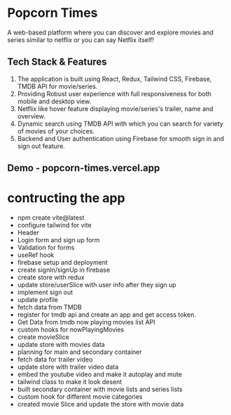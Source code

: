 # Popcorn Times

A web-based platform where you can discover and explore movies and series similar to netflix or you can say Netflix itself!

## Tech Stack & Features

1. The application is built using React, Redux, Tailwind CSS, Firebase, TMDB API for movie/series.
2. Providing Robust user experience with full responsiveness for both mobile and desktop view.
3. Netflix like hover feature displaying movie/series's trailer, name and overview.
4. Dynamic search using TMDB API with which you can search for variety of movies of your choices.
5. Backend and User authentication using Firebase for smooth sign in and sign out feature.

## Demo - popcorn-times.vercel.app

# contructing the app

- npm create vite@latest
- configure tailwind for vite
- Header
- Login form and sign up form
- Validation for forms
- useRef hook
- firebase setup and deployment
- create signIn/signUp in firebase
- create store with redux
- update store/userSlice with user info after they sign up
- implement sign out
- update profile
- fetch data from TMDB
- register for tmdb api and create an app and get access token.
- Get Data from tmdb now playing movies list API
- custom hooks for nowPlayingMovies
- create movieSlice
- update store with movies data
- planning for main and secondary container
- fetch data for trailer video
- update store with trailer video data
- embed the youtube video and make it autoplay and mute
- tailwind class to make it look desent
- built secondary container with movie lists and series lists
- custom hook for different movie categories
- created movie Slice and update the store with movie data
